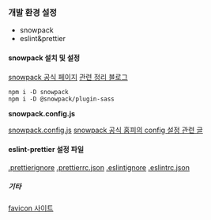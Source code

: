 ### 개발 환경 설정

- snowpack
- eslint&prettier

#### snowpack 설치 및 설정

[snowpack 공식 페이지](https://www.snowpack.dev/)
[관련 정리 블로그](https://heropy.blog/2020/10/31/snowpack/)

```shell
npm i -D snowpack
npm i -D @snowpack/plugin-sass
```

**snowpack.config.js**

[snowpack.config.js](./snowpack.config.js)
[snowpack 공식 홈피의 config 설정 관련 글](https://www.snowpack.dev/reference/configuration)

#### eslint-prettier 설정 파일

[.prettierignore](./.prettierignore)
[.prettierrc.json](./.prettierrc.json)
[.eslintignore](./.eslintignore)
[.eslintrc.json](./.eslintrc.json)

##### 기타

[favicon 사이트 ](https://favicon.io/)

